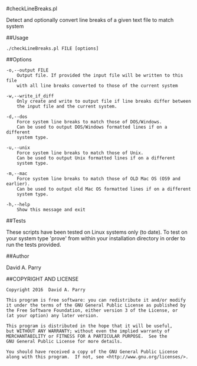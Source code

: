 #checkLineBreaks.pl

Detect and optionally convert line breaks of a given text file to match system

##Usage 

    ./checkLineBreaks.pl FILE [options]

##Options
    
    -o,--output FILE
        Output file. If provided the input file will be written to this file 
        with all line breaks converted to those of the current system

    -w,--write_if_diff
        Only create and write to output file if line breaks differ between
        the input file and the current system.
        
    -d,--dos
        Force system line breaks to match those of DOS/Windows. 
        Can be used to output DOS/Windows formatted lines if on a different 
        system type.

    -u,--unix
        Force system line breaks to match those of Unix.
        Can be used to output Unix formatted lines if on a different 
        system type.

    -m,--mac
        Force system line breaks to match those of OLD Mac OS (OS9 and earlier).
        Can be used to output old Mac OS formatted lines if on a different 
        system type.

    -h,--help
        Show this message and exit

##Tests

These scripts have been tested on Linux systems only (to date). To test on your
system type 'prove' from within your installation directory in order to run the 
tests provided.

##Author

David A. Parry

##COPYRIGHT AND LICENSE

    Copyright 2016  David A. Parry

    This program is free software: you can redistribute it and/or modify
    it under the terms of the GNU General Public License as published by
    the Free Software Foundation, either version 3 of the License, or
    (at your option) any later version.

    This program is distributed in the hope that it will be useful,
    but WITHOUT ANY WARRANTY; without even the implied warranty of
    MERCHANTABILITY or FITNESS FOR A PARTICULAR PURPOSE.  See the
    GNU General Public License for more details.

    You should have received a copy of the GNU General Public License
    along with this program.  If not, see <http://www.gnu.org/licenses/>.

